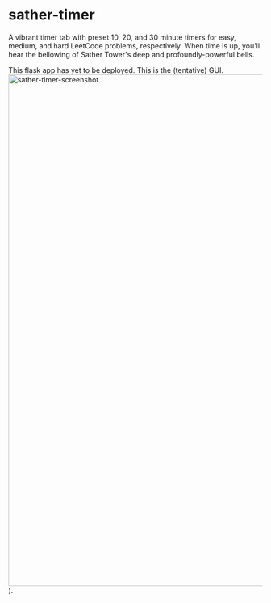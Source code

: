 # sather-timer

A vibrant timer tab with preset 10, 20, and 30 minute timers for easy, medium, and hard LeetCode problems, respectively.
When time is up, you'll hear the bellowing of Sather Tower's deep and profoundly-powerful bells.

This flask app has yet to be deployed. This is the (tentative) GUI. 
<img width="1013" alt="sather-timer-screenshot" src="https://user-images.githubusercontent.com/97089429/186276075-21e47a43-454f-45dd-abb0-21c9baa0b878.png">).
